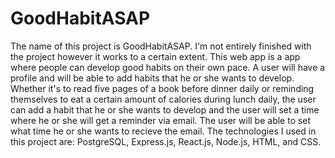 # GoodHabitASAP

The name of this project is GoodHabitASAP. I'm not entirely finished with the project however it works to a certain extent. This web app is a app where people can develop good habits on their own pace. A user will have a profile and will be able to add habits that he or she wants to develop. Whether it's to read five pages of a book before dinner daily or reminding themselves to eat a certain amount of calories during lunch daily, the user can add a habit that he or she wants to develop and the user will set a time where he or she will get a reminder via email. The user will be able to set what time he or she wants to recieve the email. The technologies I used in this project are: PostgreSQL, Express.js, React.js, Node.js, HTML, and CSS.
